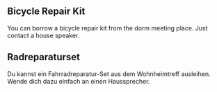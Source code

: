 <!-- English -->
## Bicycle Repair Kit
You can borrow a bicycle repair kit from the dorm meeting place. Just contact a house speaker.

<!-- Deutsch -->
## Radreparaturset
Du kannst ein Fahrradreparatur-Set aus dem Wohnheimtreff ausleihen. Wende dich dazu einfach an einen Haussprecher.